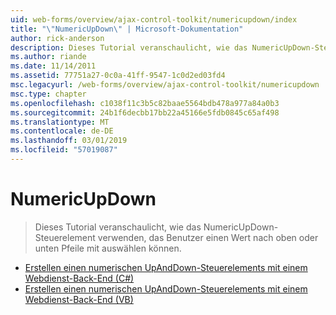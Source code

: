 ```yaml
---
uid: web-forms/overview/ajax-control-toolkit/numericupdown/index
title: "\"NumericUpDown\" | Microsoft-Dokumentation"
author: rick-anderson
description: Dieses Tutorial veranschaulicht, wie das NumericUpDown-Steuerelement verwenden, das Benutzer einen Wert nach oben oder unten Pfeile mit auswählen können.
ms.author: riande
ms.date: 11/14/2011
ms.assetid: 77751a27-0c0a-41ff-9547-1c0d2ed03fd4
msc.legacyurl: /web-forms/overview/ajax-control-toolkit/numericupdown
msc.type: chapter
ms.openlocfilehash: c1038f11c3b5c82baae5564bdb478a977a84a0b3
ms.sourcegitcommit: 24b1f6decbb17bb22a45166e5fdb0845c65af498
ms.translationtype: MT
ms.contentlocale: de-DE
ms.lasthandoff: 03/01/2019
ms.locfileid: "57019087"
---
```

<a name="numericupdown"></a>NumericUpDown
====================
> Dieses Tutorial veranschaulicht, wie das NumericUpDown-Steuerelement verwenden, das Benutzer einen Wert nach oben oder unten Pfeile mit auswählen können.


- [Erstellen einen numerischen UpAndDown-Steuerelements mit einem Webdienst-Back-End (C#)](creating-a-numeric-up-down-control-with-a-web-service-backend-cs.md)
- [Erstellen einen numerischen UpAndDown-Steuerelements mit einem Webdienst-Back-End (VB)](creating-a-numeric-up-down-control-with-a-web-service-backend-vb.md)
